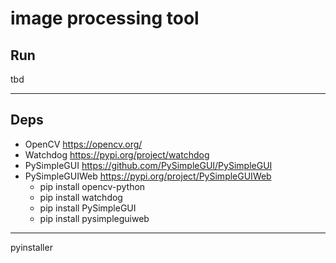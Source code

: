 # image processing tool

## Run
tbd

---

## Deps
- OpenCV https://opencv.org/
- Watchdog https://pypi.org/project/watchdog
- PySimpleGUI https://github.com/PySimpleGUI/PySimpleGUI
- PySimpleGUIWeb https://pypi.org/project/PySimpleGUIWeb
    * pip install opencv-python
    * pip install watchdog
    * pip install PySimpleGUI
    * pip install pysimpleguiweb


---
pyinstaller
